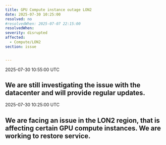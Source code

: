 ```yaml
---
title: GPU Compute instance outage LON2
date: 2025-07-30 10:25:00
resolved: no
#resolvedWhen: 2025-07-07 22:15:00
resolvedWhen: 
severity: disrupted 
affected:
  - Compute/LON2
section: issue


---
```

2025-07-30 10:55:00 UTC

We are still investigating the issue with the datacenter and will provide regular updates.
---
2025-07-30 10:25:00 UTC

We are facing an issue in the LON2 region, that is affecting certain GPU compute instances. We are working to restore service.
---

